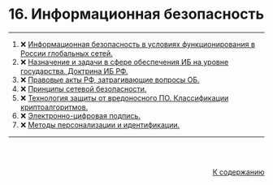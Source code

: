 #

<div id="readme-top">
  <h1> 16. Информационная безопасность </h1>
</div>

<hr/>
<ol>
  <li>❌ <a href="#1"> Информационная безопасность в условиях функционирования в России глобальных сетей. </a></li>
  <li>❌ <a href="#2"> Назначение и задачи в сфере обеспечения ИБ на уровне государства. Доктрина ИБ РФ. </a></li>
  <li>❌ <a href="#3"> Правовые акты РФ, затрагивающие вопросы ОБ. </a></li>
  <li>❌ <a href="#4"> Принципы сетевой безопасности. </a></li>
  <li>❌ <a href="#5"> Технология защиты от вредоносного ПО. Классификации криптоалгоритмов. </a></li>
  <li>❌ <a href="#6"> Электронно-цифровая подпись. </a></li>
  <li>❌ <a href="#7"> Методы персонализации и идентификации. </a></li>
</ol>
<hr/>
<br />

##

<p align="right"><a href="#readme-top">К содержанию</a></p>
